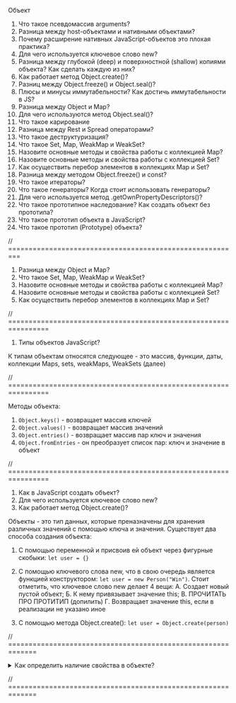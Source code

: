 Объект 

1. Что такое псевдомассив arguments?
2. Разница между host-объектами и нативными объектами?
3. Почему расширение нативных JavaScript-объектов это плохая практика?
4. Для чего используется ключевое слово new?
5. Разница между глубокой (deep) и поверхностной (shallow) копиями объекта? Как сделать каждую из них?
6. Как работает метод Object.create()?
7. Разниц между Object.freeze() и Object.seal()?
8. Плюсы и минусы иммутабельности? Как достичь иммутабельности в JS?
10. Разница между Object и Map?
11. Для чего используются метод Object.seal()?
12. Что такое карирование
13. Разница между Rest и Spread операторами?
14. Что такое деструктуризация?
15. Что такое Set, Map, WeakMap и WeakSet?
16. Назовите основные методы и свойства работы с коллекцией Map?
17. Назовите основные методы и свойства работы с коллекцией Set?
18. Как осуществить перебор элементов в коллекциях Map и Set?
19. Разница между методом Object.freeze() и const?
20. Что такое итераторы?
21. Что такое генераторы? Когда стоит использовать генераторы?
22. Для чего используется метод .getOwnPropertyDescriptors()?
25. Что такое прототипное наследование? Как создать объект без прототипа?
26. Что такое прототип объекта в JavaScript?
27. Что такое прототип (Prototype) объекта?



// =========================================================

1. Разница между Object и Map?
2. Что такое Set, Map, WeakMap и WeakSet?
3. Назовите основные методы и свойства работы с коллекцией Map?
4. Назовите основные методы и свойства работы с коллекцией Set?
5. Как осуществить перебор элементов в коллекциях Map и Set?




// ================================================================

1. Типы объектов JavaScript?

К типам объектам относятся следующее - это массив, функции, даты, коллекции Maps, sets, weakMaps, WeakSets (далее) 


// ================================================================

Методы объекта:

1. `Object.keys()` - возвращает массив ключей
2. `Object.values()` - возвращает массив значений
3. `Object.entries()` - возвращает массив пар ключ и значения
4. `Object.fromEntries` - он преобразует список пар: ключ и значение в объект



// ================================================================

1. Как в JavaScript создать объект?
2. Для чего используется ключевое слово new?
3. Как работает метод Object.create()?

Объекты - это тип данных, которые преназначены для хранения различных значений с помощью ключа и значения. Существует два способа создания объекта:
1. С помощью переменной и присвоив ей объект через фигурные скобыки: `let user = {}`

2. С помощью ключевого слова new, что в свою очередь является функцией конструктором: `let user = new Person("Win")`. Стоит отметить, что ключевое слово new делает 4 вещи: 
A. Создает новый пустой объект;
Б. К нему привязывает значение this;
В. ПРОЧИТАТЬ ПРО ПРОТИТИП (допилить)
Г. Возвращает значение this, если в реализации не указано иное

3. C помощью метода Object.сreate(): `let user = Object.create(person)`




// =============================================================

<details>
<summary>Как определить наличие свойства в объекте?</summary>


Существует несколько способов определение свойств в объекте. 

1. С помощью метод `.hasOwnProperty()` метод применяет к объекту и в качестве аргумента принимает значения свойство. Как результат возвращает булевое значение: `console.log(value.hasOwnProperty('prop1')) => true`

2. С помощью оператора `in`, в данном случае легче написать свойство применить in и указать объект где осуществляется поиск. Как результат возвращает булевое значение: `console.log("prop1" in obj)`. 

Стоит отметить, что разница между первым и вторым способом заключается в том, что оператор in проверяет наличие свойств не только в самом объекте но и в его ``ПРОТОТИПАХ``, а `hasOwnProperty` проверяет наличие свойства только в основном объекте. 

3. Обратится к объекту напрямую с помощью индексовой натации. Если свойство есть в объекте, то оно вернет значение, а если его нет, то undefined: `console.log(obj['prop1']); => foo`
 
</details> 

// =============================================================
